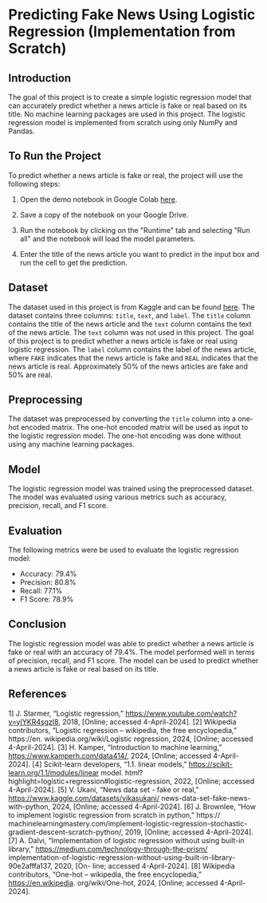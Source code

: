# Predicting Fake News Using Logistic Regression (Implementation from Scratch)

## Introduction
The goal of this project is to create a simple logistic regression model that can accurately predict whether a news article is fake or real based on its title. No machine learning packages are used in this project. The logistic regression model is implemented from scratch using only NumPy and Pandas.

## To Run the Project
To predict whether a news article is fake or real, the project will use the following steps:
1. Open the demo notebook in Google Colab [here](https://githubtocolab.com/macarious/predicting_fake_news/blob/main/fake_news_demo.ipynb).

2. Save a copy of the notebook on your Google Drive.

3. Run the notebook by clicking on the "Runtime" tab and selecting "Run all" and the notebook will load the model parameters.

4. Enter the title of the news article you want to predict in the input box and run the cell to get the prediction.

## Dataset
The dataset used in this project is from Kaggle and can be found [here](https://www.kaggle.com/datasets/vikasukani/news-data-set-fake-news-with-python). The dataset contains three columns: `title`, `text`, and `label`. The `title` column contains the title of the news article and the `text` column contains the text of the news article. The `text` column was not used in this project. The goal of this project is to predict whether a news article is fake or real using logistic regression. The `label` column contains the label of the news article, where `FAKE` indicates that the news article is fake and `REAL` indicates that the news article is real. Approximately 50% of the news articles are fake and 50% are real.

## Preprocessing
The dataset was preprocessed by converting the `title` column into a one-hot encoded matrix. The one-hot encoded matrix will be used as input to the logistic regression model. The one-hot encoding was done without using any machine learning packages.

## Model
The logistic regression model was trained using the preprocessed dataset. The model was evaluated using various metrics such as accuracy, precision, recall, and F1 score.

## Evaluation
The following metrics were be used to evaluate the logistic regression model:
- Accuracy: 79.4%
- Precision: 80.8%
- Recall: 77.1%
- F1 Score: 78.9%

## Conclusion
The logistic regression model was able to predict whether a news article is fake or real with an accuracy of 79.4%. The model performed well in terms of precision, recall, and F1 score. The model can be used to predict whether a news article is fake or real based on its title.

## References
1] J. Starmer, “Logistic regression,” https://www.youtube.com/watch?v=yIYKR4sgzI8, 2018,
[Online; accessed 4-April-2024].
[2] Wikipedia contributors, “Logistic regression – wikipedia, the free encyclopedia,” https://en.
wikipedia.org/wiki/Logistic regression, 2024, [Online; accessed 4-April-2024].
[3] H. Kamper, “Introduction to machine learning,” https://www.kamperh.com/data414/, 2024,
[Online; accessed 4-April-2024].
[4] Scikit-learn developers, “1.1. linear models,” https://scikit-learn.org/1.1/modules/linear model.
html?highlight=logistic+regression#logistic-regression, 2022, [Online; accessed 4-April-2024].
[5] V. Ukani, “News data set - fake or real,” https://www.kaggle.com/datasets/vikasukani/
news-data-set-fake-news-with-python, 2024, [Online; accessed 4-April-2024].
[6] J. Brownlee, “How to implement logistic regression from scratch in python,” https://
machinelearningmastery.com/implement-logistic-regression-stochastic-gradient-descent-scratch-python/,
2019, [Online; accessed 4-April-2024].
[7] A. Dalvi, “Implementation of logistic regression without using
built-in library,” https://medium.com/technology-through-the-prism/
implementation-of-logistic-regression-without-using-built-in-library-90e2afffa137, 2020, [On-
line; accessed 4-April-2024].
[8] Wikipedia contributors, “One-hot – wikipedia, the free encyclopedia,” https://en.wikipedia.
org/wiki/One-hot, 2024, [Online; accessed 4-April-2024].
